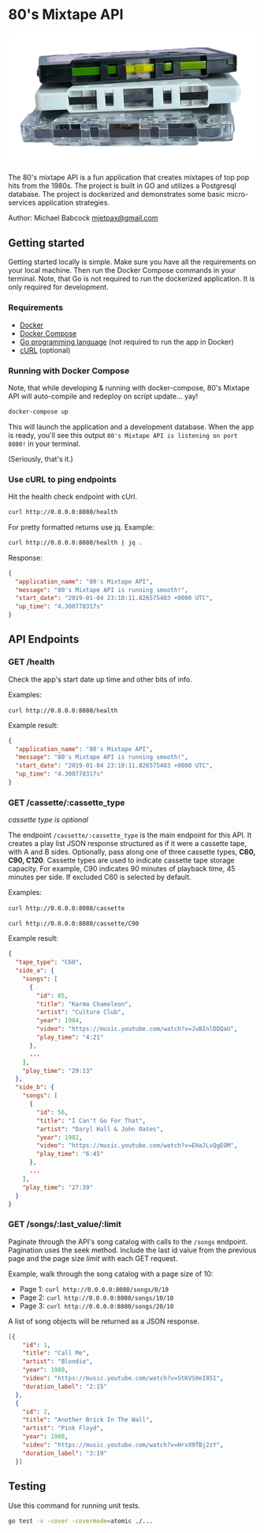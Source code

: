 # 80's Mixtape API

![cassette tapes](/assets/images/cassettes.png?raw=true)

The 80's mixtape API is a fun application that creates mixtapes of top pop hits from the 1980s. The project is built in GO and utilizes a Postgresql database. The project is dockerized and demonstrates some basic micro-services application strategies.

Author: Michael Babcock <mjetpax@gmail.com>

## Getting started

Getting started locally is simple. Make sure you have all the requirements on your local machine. Then run the Docker Compose commands in your terminal. Note, that Go is not required to run the dockerized application. It is only required for development.

### Requirements

* [Docker](https://docs.docker.com/get-started/)
* [Docker Compose](https://docs.docker.com/compose/install/)
* [Go programming language](https://golang.org/doc/install) (not required to run the app in Docker)
* [cURL](https://duckduckgo.com/?q=curl+getting+started) (optional)

### Running with Docker Compose

Note, that while developing & running with docker-compose, 80's Mixtape API will auto-compile and redeploy on script update... yay!

```bash
docker-compose up
```

This will launch the application and a development database. When the app is ready, you'll see this output `80's Mixtape API is listening on port 8080!` in your terminal.

(Seriously, that's it.)

### Use cURL to ping endpoints

Hit the health check endpoint with cUrl.

```bash
curl http://0.0.0.0:8080/health
```

For pretty formatted returns use jq. Example:

```bash
curl http://0.0.0.0:8080/health | jq .
```

Response:

```json
{
  "application_name": "80's Mixtape API",
  "message": "80's Mixtape API is running smooth!",
  "start_date": "2019-01-04 23:18:11.826575403 +0000 UTC",
  "up_time": "4.300778317s"
}
```

## API Endpoints

### GET /health

Check the app's start date up time and other bits of info.

Examples:

`curl http://0.0.0.0:8080/health`

Example result:

```json
{
  "application_name": "80's Mixtape API",
  "message": "80's Mixtape API is running smooth!",
  "start_date": "2019-01-04 23:18:11.826575403 +0000 UTC",
  "up_time": "4.300778317s"
}
```

### GET /cassette/:cassette_type

_cassette type is optional_

The endpoint `/cassette/:cassette_type` is the main endpoint for this API. It creates a play list JSON response structured as if it were a cassette tape, with A and B sides. Optionally, pass along one of three cassette types, **C60, C90, C120**. Cassette types are used to indicate cassette tape storage capacity. For example, C90 indicates 90 minutes of playback time, 45 minutes per side. If excluded C60 is selected by default.

Examples:

`curl http://0.0.0.0:8080/cassette`

`curl http://0.0.0.0:8080/cassette/C90`

Example result:

```json
{
  "tape_type": "C60",
  "side_a": {
    "songs": [
      {
        "id": 85,
        "title": "Karma Chameleon",
        "artist": "Culture Club",
        "year": 1984,
        "video": "https://music.youtube.com/watch?v=JvBInlDDQaU",
        "play_time": "4:21"
      },
      ...
    ],
    "play_time": "29:13"
  },
  "side_b": {
    "songs": [
      {
        "id": 56,
        "title": "I Can't Go For That",
        "artist": "Daryl Hall & John Oates",
        "year": 1982,
        "video": "https://music.youtube.com/watch?v=EHaJLvQgEOM",
        "play_time": "6:45"
      },
      ...
    ],
    "play_time": "27:39"
  }
}
```


### GET /songs/:last_value/:limit

Paginate through the API's song catalog with calls to the `/songs` endpoint. Pagination uses the seek method. Include the last id value from the previous page and the page size _limit_ with each GET request.

Example, walk through the song catalog with a page size of 10:

* Page 1: `curl http://0.0.0.0:8080/songs/0/10`
* Page 2: `curl http://0.0.0.0:8080/songs/10/10`
* Page 3: `curl http://0.0.0.0:8080/songs/20/10`

A list of song objects will be returned as a JSON response.

```json
[{
    "id": 1,
    "title": "Call Me",
    "artist": "Blondie",
    "year": 1980,
    "video": "https://music.youtube.com/watch?v=StKVS0eI85I",
    "duration_label": "2:15"
  },
  {
    "id": 2,
    "title": "Another Brick In The Wall",
    "artist": "Pink Floyd",
    "year": 1980,
    "video": "https://music.youtube.com/watch?v=HrxX9TBj2zY",
    "duration_label": "3:19"
  }]
```

## Testing

Use this command for running unit tests.

```bash
go test -v -cover -covermode=atomic ./...
```
